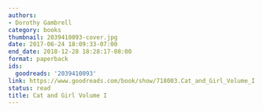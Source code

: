 ```yaml
---
authors:
- Dorothy Gambrell
category: books
thumbnail: 2039410093-cover.jpg
date: 2017-06-24 18:09:33-07:00
end_date: 2018-12-28 18:28:17-08:00
format: paperback
ids:
  goodreads: '2039410093'
link: https://www.goodreads.com/book/show/718003.Cat_and_Girl_Volume_I
status: read
title: Cat and Girl Volume I
---
```

